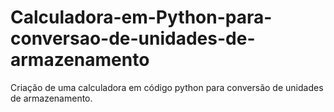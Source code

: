 # Calculadora-em-Python-para-conversao-de-unidades-de-armazenamento
Criação de uma calculadora em código python para conversão de unidades de armazenamento.
